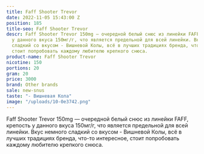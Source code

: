 ```yaml
---
title: Faff Shooter Trevor
date: 2022-11-05 15:43:00 Z
position: 185
title-seo: Faff Shooter Trevor
descr: Faff Shooter Trevor 150mg — очередной белый снюс из линейки FAFF, крепость
  у данного вкуса 150мг/г, что является предельной для всей линейки. Вкус немного
  сладкий со вкусом - Вишневой Колы, всё в лучших традициях бренда, что-то интересное,
  стоит попробовать каждому любителю крепкого снюса.
product-name: Faff Shooter Trevor
nicotine: 150
portions: 20
gram: 20
price: 3000
brand: Other brands
sale: new-snus
taste: "- Вишневая Кола"
image: "/uploads/10-0e3742.png"
---
```


Faff Shooter Trevor 150mg — очередной белый снюс из линейки FAFF, крепость у данного вкуса 150мг/г, что является предельной для всей линейки. Вкус немного сладкий со вкусом - Вишневой Колы, всё в лучших традициях бренда, что-то интересное, стоит попробовать каждому любителю крепкого снюса.